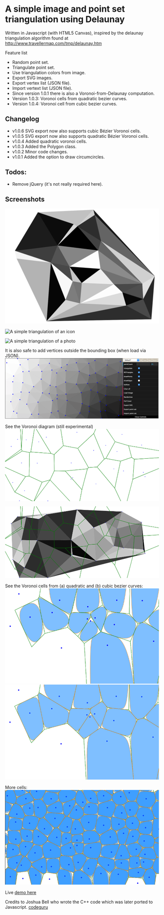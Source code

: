 # A simple image and point set triangulation using Delaunay 

Written in Javascript (with HTML5 Canvas), inspired by the delaunay triangulation algorithm found at
http://www.travellermap.com/tmp/delaunay.htm

Feature list
 * Random point set.
 * Triangulate point set.
 * Use triangulation colors from image.
 * Export SVG images.
 * Export vertex list (JSON file).
 * Import vertext list (JSON file).
 * Since version 1.0.1 there is also a Voronoi-from-Delaunay computation.
 * Version 1.0.3: Voronoi cells from quadratic bezier curves.
 * Version 1.0.4: Voronoi cell from cubic bezier curves.

## Changelog
 * v1.0.6 SVG export now also supports cubic Bézier Voronoi cells.
 * v1.0.5 SVG export now also supports quadratic Bézier Voronoi cells.
 * v1.0.4 Added quadratic voronoi cells.
 * v1.0.3 Added the Polygon class.
 * v1.0.2 Minor code changes.
 * v1.0.1 Added the option to draw circumcircles. 

## Todos:
 * Remove jQuery (it's not really required here).


## Screenshots
![A simple triangulation with 25 points](screenshots/triangulation-a.png)


![A simple triangulation of an icon](screenshots/triangulation_2.svg)


![A simple triangulation of a photo](screenshots/IMG_20170901_232450_800x600_triangulation.svg)

It is also safe to add vertices outside the bounding box (when load via JSON).
![Bounds safe color picker](screenshots/screenshot-safe-border-20180308.png)


See the Voronoi diagram (still experimental)
![Voronoi diagram](screenshots/voronoi-a-50pct.png "Voronoi Diagram A")

![Voronoi diagram](screenshots/voronoi-a-with-triangles-50pct.png "Voronoi Diagram A with triangles")


See the Voronoi cells from (a) quadratic and (b) cubic bezier curves:
![Quadratic Bezier Voronoi Cells](screenshots/voronoi-bezier-cell-a-quadratic.png "Quadratic Bezier Voronoi Cells")
![Cubic Bezier Voronoi Cells with threshold 1.0](screenshots/voronoi-bezier-cell-a-cubic.png "Cubic Bezier Voronoi Cells with threshold 1.0")

More cells:
![Cubic and quadratic bezier Voronoi cells with threshold 1.0](screenshots/voronoi-bezier-cell-b-both.png "Cubic and quadratic bezier Voronoi cells with threshold 1.0")



Live [demo here](http://int2byte.de/public/image-triangulation/main.html "Demo here")



Credits to Joshua Bell who wrote the C++ code which was later ported to Javascript.
[codeguru](http://www.codeguru.com/cpp/data/mfc_database/misc/article.php/c8901/)
